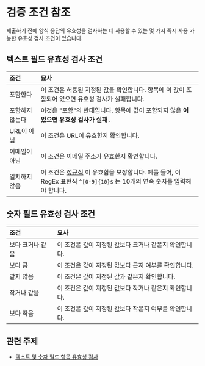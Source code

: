 # 검증 조건 참조

제출하기 전에 양식 응답의 유효성을 검사하는 데 사용할 수 있는 몇 가지 즉시 사용 가능한 유효성 검사 조건이 있습니다.

## 텍스트 필드 유효성 검사 조건

| 조건       | 묘사                                                                                                                                   |
|:-------- |:------------------------------------------------------------------------------------------------------------------------------------ |
| 포함한다     | 이 조건은 허용된 지정된 값을 확인합니다. 항목에 이 값이 포함되어 있으면 유효성 검사가 실패합니다.                                                                             |
| 포함하지 않는다 | 이것은 "포함"의 반대입니다. 항목에 값이 포함되지 않은 **이 있으면 유효성 검사가 실패** .                                                                                  |
| URL이 아님  | 이 조건은 URL이 유효한지 확인합니다.                                                                                                               |
| 이메일이 아님  | 이 조건은 이메일 주소가 유효한지 확인합니다.                                                                                                            |
| 일치하지 않음  | 이 조건은 [정규식](https://en.wikipedia.org/wiki/Regular_expression) 이 유효함을 보장합니다. 예를 들어, 이 RegEx 표현식 `^[0-9]{10}$` 는 10개의 연속 숫자를 입력해야 합니다. |

## 숫자 필드 유효성 검사 조건

| 조건        | 묘사                              |
|:--------- |:------------------------------- |
| 보다 크거나 같음 | 이 조건은 값이 지정된 값보다 크거나 같은지 확인합니다. |
| 보다 큼      | 이 조건은 값이 지정된 값보다 큰지 여부를 확인합니다.  |
| 같지 않음     | 이 조건은 값이 지정된 값과 같은지 확인합니다.      |
| 작거나 같음    | 이 조건은 값이 지정된 값보다 작거나 같은지 확인합니다. |
| 보다 작음     | 이 조건은 값이 지정된 값보다 작은지 여부를 확인합니다. |

## 관련 주제

* [텍스트 및 숫자 필드 항목 유효성 검사](./validating-text-and-numeric-field-entries.md)
